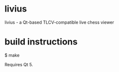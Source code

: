 livius
======

livius - a Qt-based TLCV-compatible live chess viewer

build instructions
==================

$ make

Requires Qt 5.
